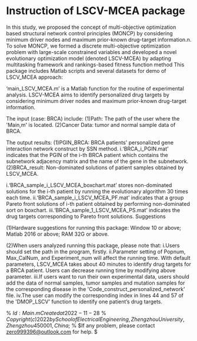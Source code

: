 # Instruction of LSCV-MCEA package
In this study, we proposed the concept of multi-objective optimization based structural network control principles (MONCP) by considering minimum driver nodes and maximum prior-known drug-target information.n. To solve MONCP, we formed a discrete multi-objective optimization problem with large-scale constrained variables and developed a
novel evolutionary optimization model (denoted LSCV-MCEA) by adapting multitasking framework and rankings-based fitness function method
This package includes Matlab scripts and several datasets for demo of LSCV_MCEA approach:

‘main_LSCV_MCEA.m’ is a Matlab function for the routine of experimental analysis. LSCV-MCEA aims to identify personalized drug targets by considering minimum driver
nodes and maximum prior-known drug-target information.

The input (case: BRCA) include:
(1)Path: The path of the user where the 'Main,m' is located.
(2)Cancer Data: tumor and normal sample data of BRCA.

The output results:
(1)PGIN_BRCA: BRCA patients' personalized gene interaction network construct by SSN method.
i.‘BRCA_i_PGIN.mat’ indicates that the PGIN of the i-th BRCA patient which contains the subnetwork adjacency matrix and the name of the gene in the subnetwork.
(2)BRCA_result: Non-dominated solutions of patient samples obtained by LSCV_MCEA.

i.‘BRCA_sample_i_LSCV_MCEA_boxchart.mat’ stores non-dominated solutions for the i-th patient by running the evolutionary algorithm 30 times each time.
ii.‘BRCA_sample_i_LSCV_MCEA_PF.mat’ indicates that a group Pareto front solutions of i-th patient obtained by performing non-dominated sort on boxchart.
iii.‘BRCA_sample_1_LSCV_MCEA_PS.mat’ indicates the drug targets corresponding to Pareto front solutions.
Suggestions

(1)Hardware suggestions for running this package: Window 10 or above; Matlab 2016 or above; RAM 32G or above.

(2)When users analyzed running this package, please note that:
i.Users should set the path in the program, firstly.
ii.Parameter setting of Popnum, Max_CalNum, and Experiment_num will affect the running time. With default parameters, LSCV_MCEA takes about 40 minutes to identify drug targets for a BRCA patient. Users can decrease running time by modifying above parameter.
iii.If users want to run their own experimental data, users should add the data of normal samples, tumor samples and mutation samples for the corresponding disease in the 'Code_construct_personalized_network' file.
iv.The user can modify the corresponding index in lines 44 and 57 of the 'DMOP_LSCV' function to identify one patient’s drug targets.

%    $Id: Main.m Created at 2022-11-28$ 
%   $Copyright (c) 2022 by School of Electrical Engineering, Zhengzhou University, Zhengzhou 450001, China$; 
%    $If any problem, please contact zero999396@outlook.com for help. $
